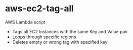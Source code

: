 # aws-ec2-tag-all
AWS Lambda script
- Tags all EC2 Instances with the same Key and Value pair
- Loops through specific regions
- Deletes empty or wrong tag with specified key

